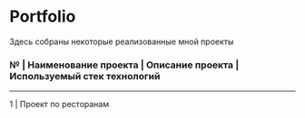 # Portfolio

Здесь собраны некоторые реализованные мной проекты

### № | Наименование проекта | Описание проекта | Используемый стек технологий
_____________________________________________________________________________________________
1 | Проект по ресторанам 
